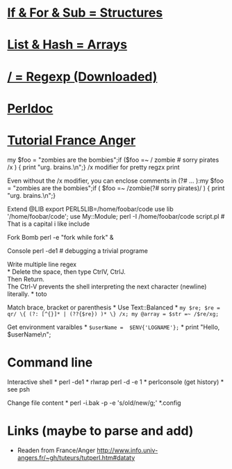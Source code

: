 # [If & For & Sub = Structures](Perl-Structure)
# [List & Hash = Arrays](Perl-Array)
# [/ = Regexp (Downloaded)](Perl-Regexp-Downloaded)
# [Perldoc](Perl-Perldoc)
# [Tutorial France Anger](Perl-Tuto-France)

my $foo = "zombies are the bombies";if ($foo =~ /             zombie  # sorry pirates            /x ) {    print "urg. brains.\n";}
/x modifier for pretty regzx print

Even without the /x modifier, you can enclose comments in (?# ... ):my $foo = "zombies are the bombies";if ( $foo =~ /zombie(?# sorry pirates)/ ) {    print "urg. brains.\n";}


Extend @LIB
	export PERL5LIB=/home/foobar/code
	use lib '/home/foobar/code';
	use My::Module;
	perl -I /home/foobar/code script.pl  # That is a capital i like include
	

Fork Bomb
	perl -e "fork while fork" &
		
Console 
	perl -de1 # debugging a trivial programe

Write multiple line regex  
	* Delete the space, then type CtrlV, CtrlJ.  
		Then Return.  
		The Ctrl-V prevents the shell interpreting the next character (newline) literally.
	* toto
		

Match brace, bracket or parenthesis
	* Use Text::Balanced
	*
	```
	my $re; $re = qr/ \{ (?: [^{}]* | (??{$re}) )* \} /x;
	my @array = $str =~ /$re/xg;
	```


Get environment varaibles
	* `$userName =  $ENV{'LOGNAME'};`
	* print "Hello, $userName\n"; 


# Command line

Interactive shell
	* perl -de1
	* rlwrap perl -d -e 1
	* perlconsole (get history)
	* see psh
	
Change file content
	* perl -i.bak  -p -e 's/old/new/g;' *.config


# Links (maybe to parse and add)
* Readen from France/Anger http://www.info.univ-angers.fr/~gh/tuteurs/tutperl.htm#dataty
